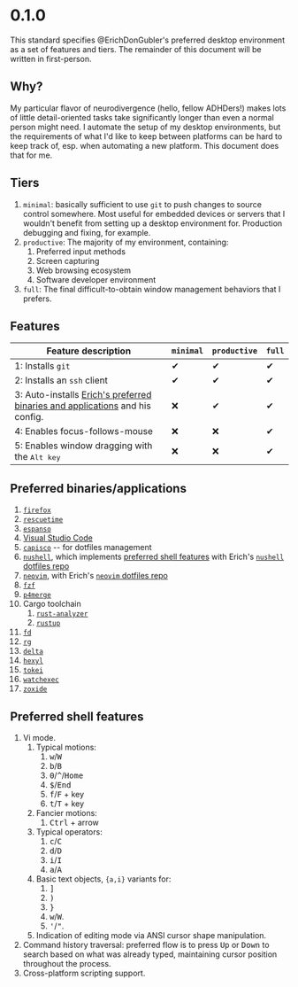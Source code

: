 # 0.1.0

This standard specifies @ErichDonGubler's preferred desktop environment as a set of
features and tiers. The remainder of this document will be written in first-person.

## Why?

My particular flavor of neurodivergence (hello, fellow ADHDers!) makes lots of little
detail-oriented tasks take significantly longer than even a normal person might need.
I automate the setup of my desktop environments, but the requirements of what I'd
like to keep between platforms can be hard to keep track of, esp. when automating a
new platform. This document does that for me.

## Tiers

1. `minimal`: basically sufficient to use `git` to push changes to source control
	somewhere. Most useful for embedded devices or servers that I wouldn't benefit
	from setting up a desktop environment for. Production debugging and fixing,
	for example.
1. `productive`: The majority of my environment, containing:
	1. Preferred input methods
	1. Screen capturing
	1. Web browsing ecosystem
	1. Software developer environment
1. `full`: The final difficult-to-obtain window management behaviors that I prefers.
	
## Features

| Feature description                                                                            | `minimal` | `productive` | `full` |
| ---------------------------------------------------------------------------------------------- | --------- | ------------ | ------ |
| 1: Installs `git`                                                                              | ✔         | ✔            | ✔      |
| 2: Installs an `ssh` client                                                                    | ✔         | ✔            | ✔      |
| 3: Auto-installs [Erich's preferred binaries and applications][preferred-bins] and his config. | ❌        | ✔            | ✔      |
| 4: Enables focus-follows-mouse                                                                 | ❌        | ❌           | ✔      |
| 5: Enables window dragging with the <kbd>Alt</kdb> key                                         | ❌        | ❌           | ✔      |

[preferred-bins]: #preferred-binaries-applications

## Preferred binaries/applications

1. [`firefox`](https://firefox.com)
1. [`rescuetime`](https://rescuetime.com)
1. [`espanso`](https://espanso.org)
1. [Visual Studio Code](https://code.visualstudio.com/)
1. [`capisco`](https://github.com/erichdongubler/capisco) -- for dotfiles
	management
1. [`nushell`](https://github.com/nushell/nushell), which implements
	[preferred shell features] with Erich's [`nushell` dotfiles
	repo](https://github.com/erichdongubler-dotfiles/nushell)
1. [`neovim`](https://github.com/neovim/neovim), with Erich's [`neovim`
	dotfiles repo](https://github.com/erichdongubler-dotfiles/neovim)
1. [`fzf`](https://github.com/junegunn/fzf)
1. [`p4merge`](https://www.perforce.com/products/helix-core-apps/merge-diff-tool-p4merge)
1. Cargo toolchain
	1. [`rust-analyzer`](https://rust-analyzer.github.io)
	1. [`rustup`](https://rustup.rs)
1. [`fd`](https://github.com/sharkdp/fd)
1. [`rg`](https://github.com/burntsushi/ripgrep)
1. [`delta`](https://github.com/dandavison/delta)
1. [`hexyl`](https://github.com/sharkdp/hexyl)
1. [`tokei`](https://github.com/XAMPPRocky/tokei)
1. [`watchexec`](https://github.com/watchexec/watchexec)
1. [`zoxide`](https://github.com/ajeetdsouza/zoxide)

[preferred shell features]: #preferred-shell-features

## Preferred shell features

1. Vi mode.
	1. Typical motions:
		1. <kbd>w</kbd>/<kbd>W</kbd>
		1. <kbd>b</kbd>/<kbd>B</kbd>
		1. <kbd>0</kbd>/<kbd>^</kbd>/<kbd>Home</kbd>
		1. <kbd>$</kbd>/<kbd>End</kbd>
		1. <kbd>f</kbd>/<kbd>F</kbd> + key
		1. <kbd>t</kbd>/<kbd>T</kbd> + key
	1. Fancier motions:
		1. <kbd>Ctrl</kbd> + arrow
	1. Typical operators:
		1. <kbd>c</kbd>/<kbd>C</kbd>
		1. <kbd>d</kbd>/<kbd>D</kbd>
		1. <kbd>i</kbd>/<kbd>I</kbd>
		1. <kbd>a</kbd>/<kbd>A</kbd>
	1. Basic text objects, `{a,i}` variants for:
		1. <kbd>]</kbd>
		1. <kbd>)</kbd>
		1. <kbd>}</kbd>
		1. <kbd>w</kbd>/<kbd>W</kbd>.
		1. <kbd>'</kbd>/<kbd>"</kbd>.
	1. Indication of editing mode via ANSI cursor shape manipulation.
1. Command history traversal: preferred flow is to press <kbd>Up</kbd> or
	<kbd>Down</kbd> to search based on what was already typed, maintaining
	cursor position throughout the process.
1. Cross-platform scripting support.
